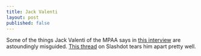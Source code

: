 ```yaml
---
title: Jack Valenti
layout: post
published: false
---
```

Some of the things Jack Valenti of the MPAA says in [this interview] are astoundingly misguided.
[This thread] on Slashdot tears him apart pretty well.

[this interview]: https://web.archive.org/web/20030629183932/http://www.hpronline.org/news/347207.html?mkey=628413
[This thread]: http://yro.slashdot.org/story/03/02/05/1828238/jack-valentis-views-on-the-digital-age
